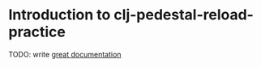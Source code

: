 # Introduction to clj-pedestal-reload-practice

TODO: write [great documentation](http://jacobian.org/writing/what-to-write/)
